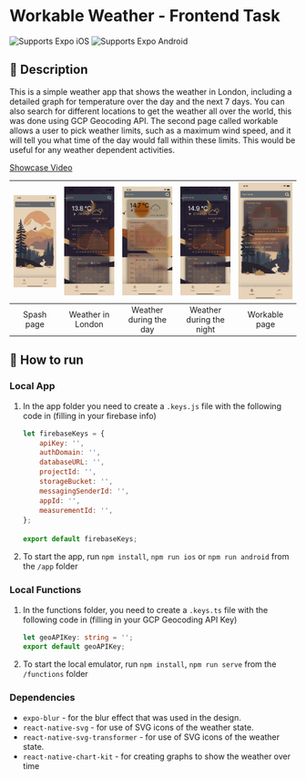 # Workable Weather - Frontend Task

<p>
  <!-- iOS -->
  <img alt="Supports Expo iOS" longdesc="Supports Expo iOS" src="https://img.shields.io/badge/iOS-4630EB.svg?style=flat-square&logo=APPLE&labelColor=999999&logoColor=fff" />
  <!-- Android -->
  <img alt="Supports Expo Android" longdesc="Supports Expo Android" src="https://img.shields.io/badge/Android-4630EB.svg?style=flat-square&logo=ANDROID&labelColor=A4C639&logoColor=fff" />
</p>

## 🔮 Description

This is a simple weather app that shows the weather in London, including a detailed graph for temperature over the day and the next 7 days. You can also search for different locations to get the weather all over the world, this was done using GCP Geocoding API. The second page called workable allows a user to pick weather limits, such as a maximum wind speed, and it will tell you what time of the day would fall within these limits. This would be useful for any weather dependent activities.

[Showcase Video](readme/Showcase.mov "~1min .mov")

| ![Splash](readme/SplashPage.png) | ![London](readme/WeatherLondon.png) | ![Day](readme/WeatherDay.png) | ![Night](readme/WeatherNight.png) | ![Workable](readme/WorkablePage.png) |
| :----------------------------: | :-------------------------------: | :-------------------------: | :-----------------------------: | :--------------------------------: |
|           Spash page           |         Weather in London         |   Weather during the day   |    Weather during the night    |           Workable page           |

## 🚀 How to run

### Local App

1. In the app folder you need to create a `.keys.js` file with the following code in (filling in your firebase info)

   ```javascript
   let firebaseKeys = {
       apiKey: '',
       authDomain: '',
       databaseURL: '',
       projectId: '',
       storageBucket: '',
       messagingSenderId: '',
       appId: '',
       measurementId: '',
   };

   export default firebaseKeys;
   ```
2. To start the app, run `npm install`, `npm run ios` or `npm run android` from the `/app` folder

### Local Functions

1. In the functions folder, you need to create a `.keys.ts` file with the following code in (filling in your GCP Geocoding API Key)

   ```typescript
   let geoAPIKey: string = '';
   export default geoAPIKey;
   ```
2. To start the local emulator, run `npm install`, `npm run serve` from the `/functions` folder

### Dependencies

* `expo-blur` - for the blur effect that was used in the design.
* `react-native-svg` - for use of SVG icons of the weather state.
* `react-native-svg-transformer` - for use of SVG icons of the weather state.
* `react-native-chart-kit` - for creating graphs to show the weather over time
